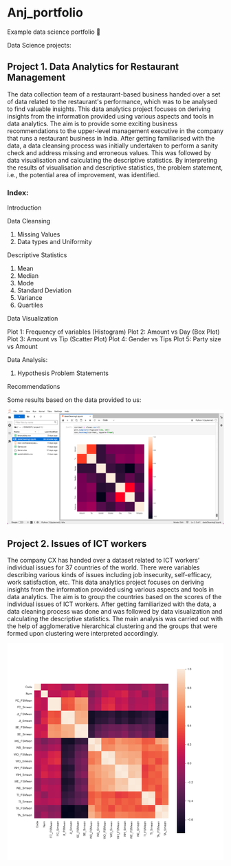 # Anj_portfolio
Example data science portfolio 🌻

Data Science projects:

## Project 1. Data Analytics for Restaurant Management

The data collection team of a restaurant-based business handed over a set of data related to the restaurant's performance, which was to be analysed to find valuable insights. This data analytics project focuses on deriving insights from the information provided using various aspects and tools in data analytics. The aim is to provide some exciting business recommendations to the upper-level management executive in the company that runs a restaurant business in India.
After getting familiarised with the data, a data cleansing process was initially undertaken to perform a sanity check and address missing and erroneous values. This was followed by data visualisation and calculating the descriptive statistics. By interpreting the results of visualisation and descriptive statistics, the problem statement, i.e., the potential area of improvement, was identified.

### Index:

Introduction

Data Cleansing
1. Missing Values
2. Data types and Uniformity

Descriptive Statistics
1. Mean
2. Median
3. Mode
4. Standard Deviation
5. Variance
6. Quartiles

Data Visualization

Plot 1: Frequency of variables (Histogram) 
Plot 2: Amount vs Day (Box Plot)
Plot 3: Amount vs Tip (Scatter Plot)
Plot 4: Gender vs Tips
Plot 5: Party size vs Amount

Data Analysis:
1. Hypothesis
Problem Statements

Recommendations

Some results based on the data provided to us:

![Correlation Matrix on Jupiter Notebook](images/Corrmat.png)

## Project 2. Issues of ICT workers

The company CX has handed over a dataset related to ICT workers’ individual issues for 37 countries of the world. There were variables describing various kinds of issues including job insecurity, self-efficacy, work satisfaction, etc. This data analytics project focuses on deriving insights from the information provided using various aspects and tools in data analytics. The aim is to group the countries based on the scores of the individual issues of ICT workers.
After getting familiarized with the data, a data cleaning process was done and was followed by data visualization and calculating the descriptive statistics. The main analysis was carried out with the help of agglomerative hierarchical clustering and the groups that were formed upon clustering were interpreted accordingly.

![Correlation Matrix on Jupiter Notebook_ Project 2](images/corr1.png)
